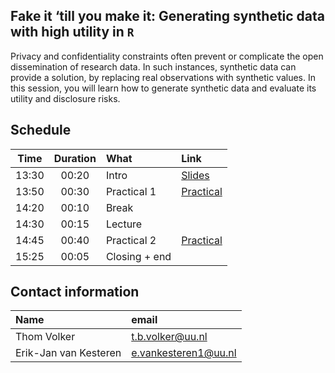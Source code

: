 ## Fake it ‘till you make it: Generating synthetic data with high utility in `R`
 
Privacy and confidentiality constraints often prevent or complicate the open dissemination of research data. In such instances, synthetic data can provide a solution, by replacing real observations with synthetic values. In this session, you will learn how to generate synthetic data and evaluate its utility and disclosure risks.

## Schedule

| Time  | Duration | What          | Link | 
| :---: | :------: | :------------ | :--- |
| 13:30 | 00:20    | Intro         | [Slides](./lectures/introduction.pdf) |
| 13:50 | 00:30    | Practical 1   | [Practical](https://thomvolker.github.io/OSWS_Synthetic/practical/P1.html) |
| 14:20 | 00:10    | Break         | |
| 14:30 | 00:15    | Lecture       | |
| 14:45 | 00:40    | Practical 2   | [Practical](https://thomvolker.github.io/OSWS_Synthetic/practical/P2.html) |
| 15:25 | 00:05    | Closing + end | |

## Contact information
 
| Name | email |
| :--- | :------ |
| Thom Volker | [t.b.volker@uu.nl](mailto:t.b.volker@uu.nl) |
| Erik-Jan van Kesteren | [e.vankesteren1@uu.nl](mailto:e.vankesteren1@uu.nl) |



